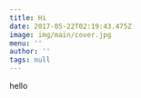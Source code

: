 ```yaml
---
title: Hi
date: 2017-05-22T02:19:43.475Z
image: img/main/cover.jpg
menu: ''
author: ''
tags: null
---
```

hello
